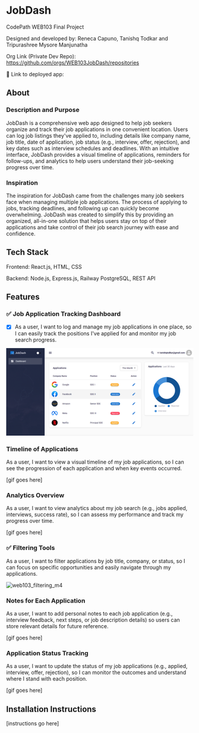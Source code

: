# JobDash

CodePath WEB103 Final Project

Designed and developed by: Reneca Capuno, Tanishq Todkar and Tripurashree Mysore Manjunatha

Org Link (Private Dev Repo): https://github.com/orgs/WEB103JobDash/repositories

🔗 Link to deployed app:

## About

### Description and Purpose

JobDash is a comprehensive web app designed to help job seekers organize and track their job applications in one convenient location. Users can log job listings they've applied to, including details like company name, job title, date of application, job status (e.g., interview, offer, rejection), and key dates such as interview schedules and deadlines. With an intuitive interface, JobDash provides a visual timeline of applications, reminders for follow-ups, and analytics to help users understand their job-seeking progress over time.

### Inspiration

The inspiration for JobDash came from the challenges many job seekers face when managing multiple job applications. The process of applying to jobs, tracking deadlines, and following up can quickly become overwhelming. JobDash was created to simplify this by providing an organized, all-in-one solution that helps users stay on top of their applications and take control of their job search journey with ease and confidence.

## Tech Stack

Frontend: React.js, HTML, CSS

Backend: Node.js, Express.js, Railway PostgreSQL, REST API

## Features

###  ✅ Job Application Tracking Dashboard 

- [x] As a user, I want to log and manage my job applications in one place, so I can easily track the positions I've applied for and monitor my job search progress.

![JobDash Dashboard](https://github.com/WEB103JobDash/JobDash/blob/main/client/public/assets/images/Dashboard_GIF.png?raw=true)

### Timeline of Applications

As a user, I want to view a visual timeline of my job applications, so I can see the progression of each application and when key events occurred.

[gif goes here]

### Analytics Overview

As a user, I want to view analytics about my job search (e.g., jobs applied, interviews, success rate), so I can assess my performance and track my progress over time.

[gif goes here]

### ✅ Filtering Tools

As a user, I want to filter applications by job title, company, or status, so I can focus on specific opportunities and easily navigate through my applications.

![web103_filtering_m4](https://github.com/user-attachments/assets/b3b18016-ce42-4cca-8f46-8a45c69954a7)


### Notes for Each Application

As a user, I want to add personal notes to each job application (e.g., interview feedback, next steps, or job description details) so users can store relevant details for future reference.

[gif goes here]

### Application Status Tracking

As a user, I want to update the status of my job applications (e.g., applied, interview, offer, rejection), so I can monitor the outcomes and understand where I stand with each position.

[gif goes here]

## Installation Instructions

[instructions go here]
